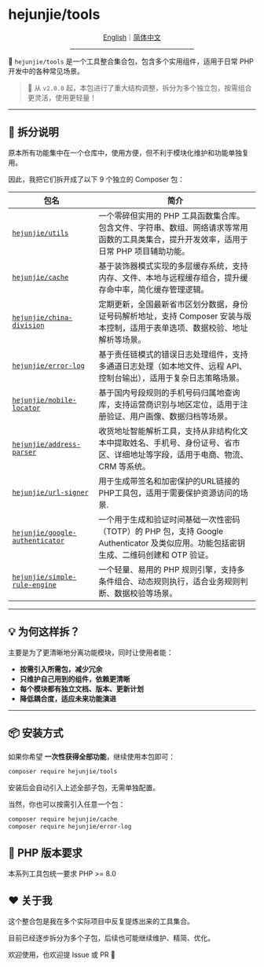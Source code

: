 # hejunjie/tools

<div align="center">
  <a href="./README.md">English</a>｜<a href="./README.zh-CN.md">简体中文</a>
  <hr width="50%"/>
</div>

🚀 `hejunjie/tools` 是一个工具整合集合包，包含多个实用组件，适用于日常 PHP 开发中的各种常见场景。

> 🧨 从 `v2.0.0` 起，本包进行了重大结构调整，拆分为多个独立包，按需组合更灵活，使用更轻量！

---

## 🧱 拆分说明

原本所有功能集中在一个仓库中，使用方便，但不利于模块化维护和功能单独复用。

因此，我把它们拆开成了以下 9 个独立的 Composer 包：

| 包名 | 简介 |
|------|------|
| [`hejunjie/utils`](https://github.com/zxc7563598/php-utils) | 一个零碎但实用的 PHP 工具函数集合库。包含文件、字符串、数组、网络请求等常用函数的工具类集合，提升开发效率，适用于日常 PHP 项目辅助功能。 |
| [`hejunjie/cache`](https://github.com/zxc7563598/php-cache) | 基于装饰器模式实现的多层缓存系统，支持内存、文件、本地与远程缓存组合，提升缓存命中率，简化缓存管理逻辑。 |
| [`hejunjie/china-division`](https://github.com/zxc7563598/php-china-division) | 定期更新，全国最新省市区划分数据，身份证号码解析地址，支持 Composer 安装与版本控制，适用于表单选项、数据校验、地址解析等场景。 |
| [`hejunjie/error-log`](https://github.com/zxc7563598/php-error-log) | 基于责任链模式的错误日志处理组件，支持多通道日志处理（如本地文件、远程 API、控制台输出），适用于复杂日志策略场景。 |
| [`hejunjie/mobile-locator`](https://github.com/zxc7563598/php-mobile-locator) | 基于国内号段规则的手机号码归属地查询库，支持运营商识别与地区定位，适用于注册验证、用户画像、数据归档等场景。 |
| [`hejunjie/address-parser`](https://github.com/zxc7563598/php-address-parser) | 收货地址智能解析工具，支持从非结构化文本中提取姓名、手机号、身份证号、省市区、详细地址等字段，适用于电商、物流、CRM 等系统。 |
| [`hejunjie/url-signer`](https://github.com/zxc7563598/php-url-signer) | 用于生成带签名和加密保护的URL链接的PHP工具包，适用于需要保护资源访问的场景. |
| [`hejunjie/google-authenticator`](https://github.com/zxc7563598/php-google-authenticator) | 一个用于生成和验证时间基础一次性密码（TOTP）的 PHP 包，支持 Google Authenticator 及类似应用。功能包括密钥生成、二维码创建和 OTP 验证。 |
| [`hejunjie/simple-rule-engine`](https://github.com/zxc7563598/php-simple-rule-engine) | 一个轻量、易用的 PHP 规则引擎，支持多条件组合、动态规则执行，适合业务规则判断、数据校验等场景。 |

---

## 💡 为何这样拆？

主要是为了更清晰地分离功能模块，同时让使用者能：

- **按需引入所需包，减少冗余**
- **只维护自己用到的组件，依赖更清晰**
- **每个模块都有独立文档、版本、更新计划**
- **降低耦合度，适应未来功能演进**

---

## 📦 安装方式

如果你希望 **一次性获得全部功能**，继续使用本包即可：

```bash
composer require hejunjie/tools
```

安装后会自动引入上述全部子包，无需单独配置。

当然，你也可以按需引入任意一个包：

```bash
composer require hejunjie/cache
composer require hejunjie/error-log
```

## 🧪 PHP 版本要求
本系列工具包统一要求 PHP >= 8.0

## ❤️ 关于我
这个整合包是我在多个实际项目中反复提炼出来的工具集合。

目前已经逐步拆分为多个子包，后续也可能继续维护、精简、优化。

欢迎使用，也欢迎提 Issue 或 PR 🚀